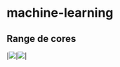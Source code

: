 # machine-learning

## Range de cores

|![](https://i.imgur.com/mYEPBS0.png)|![](https://i.imgur.com/CvMuTWF.png)|



